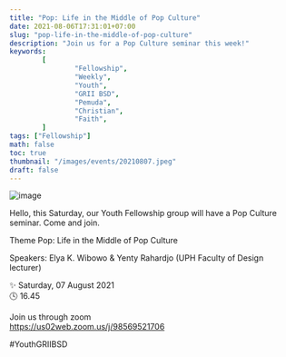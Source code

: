 ```yaml
---
title: "Pop: Life in the Middle of Pop Culture"
date: 2021-08-06T17:31:01+07:00
slug: "pop-life-in-the-middle-of-pop-culture"
description: "Join us for a Pop Culture seminar this week!"
keywords:
        [
                "Fellowship",
                "Weekly",
                "Youth",
                "GRII BSD",
                "Pemuda",
                "Christian",
                "Faith",
        ]
tags: ["Fellowship"]
math: false
toc: true
thumbnail: "/images/events/20210807.jpeg"
draft: false
---
```


![image](/images/events/20210807.jpeg)

Hello, this Saturday, our Youth Fellowship group will have a Pop Culture seminar. Come and join.

Theme
Pop: Life in the Middle of Pop Culture

Speakers: 
Elya K. Wibowo & Yenty Rahardjo
(UPH Faculty of Design lecturer)


✨ Saturday, 07 August 2021\
🕓 16.45

Join us through zoom\
https://us02web.zoom.us/j/98569521706

#YouthGRIIBSD
